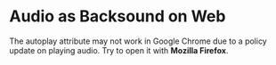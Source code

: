 # Audio as Backsound on Web
The autoplay attribute may not work in Google Chrome due to a policy update on playing audio. Try to open it with <b>Mozilla Firefox</b>.
